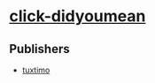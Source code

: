 # [click-didyoumean](https://pypi.org/project/click-didyoumean)



## Publishers
- [tuxtimo](https://pypi.org/user/tuxtimo)


